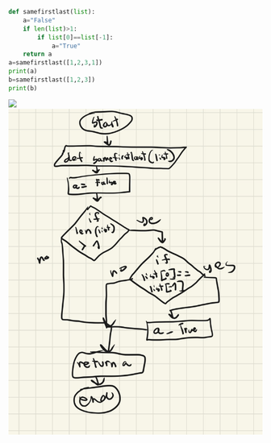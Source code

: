 ```.py
def samefirstlast(list):
    a="False"
    if len(list)>1:
        if list[0]==list[-1]:
            a="True"
    return a
a=samefirstlast([1,2,3,1])
print(a)
b=samefirstlast([1,2,3])
print(b)
```
![](quizpic11.png)
![](flow_diagram11)
